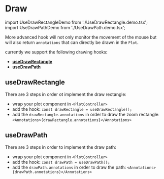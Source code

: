 # Draw

import UseDrawRectangleDemo from './UseDrawRectangle.demo.tsx';
import UseDrawPathDemo from './UseDrawPath.demo.tsx';

More advanced hook will not only monitor the movement of the mouse but will also return `annotations` that can directly be drawn in the `Plot`.

currently we support the following drawing hooks:

- **[useDrawRectangle](./200_draw.md#usedrawrectangle)**
- **[useDrawPath](./200_draw.md#usedrawpath)**

## useDrawRectangle

There are 3 steps in order ot implement the draw rectangle:

- wrap your plot component in `<PlotController>`
- add the hook: `const drawRectangle = useDrawRectangle();`
- add the `drawRectangle.annotations` in order to draw the zoom rectangle: `<Annotations>{drawRectangle.annotations}</Annotations>`

<UseDrawRectangleDemo />

## useDrawPath

There are 3 steps in order to implement the draw path:

- wrap your plot component in `<PlotController>`
- add the hook: `const drawPath = useDrawPath();`
- add the `drawPath.annotations` in order to draw the path: `<Annotations>{drawPath.annotations}</Annotations>`

<UseDrawPathDemo />
